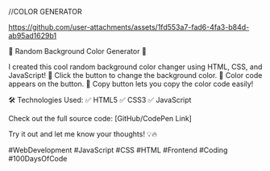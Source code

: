 //COLOR GENERATOR

https://github.com/user-attachments/assets/1fd553a7-fad6-4fa3-b84d-ab95ad1629b1


🚀 Random Background Color Generator 🎨

I created this cool random background color changer using HTML, CSS, and JavaScript!
🔹 Click the button to change the background color.
🔹 Color code appears on the button.
🔹 Copy button lets you copy the color code easily!

🛠 Technologies Used:
✅ HTML5 ✅ CSS3 ✅ JavaScript

Check out the full source code: [GitHub/CodePen Link]

Try it out and let me know your thoughts! 💡🔥

#WebDevelopment #JavaScript #CSS #HTML #Frontend #Coding #100DaysOfCode


